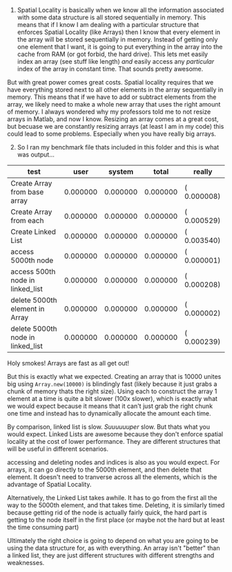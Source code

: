 1) Spatial Locality is basically when we know all the information associated with some data structure is all stored sequentially in memory. This means that if I know I am dealing with a particular structure that enforces Spatial Locality (like Arrays) then I know that every element in the array will be stored sequentially in memory. Instead of getting only one element that I want, it is going to put everything in the array into the cache from RAM (or got forbid, the hard drive). This lets met easily index an array (see stuff like length) _and_ easily access any _particular_ index of the array in constant time. That sounds pretty awesome.

But with great power comes great costs. Spatial locality requires that we have everything stored next to all other elements in the array sequentially in memory. This means that if we have to add or subtract elements from the array, we likely need to make a whole new array that uses the right amount of memory. I always wondered why my professors told me to not resize arrays in Matlab, and now I know. Resizing an array comes at a great cost, but becuase we are constantly resizing arrays (at least I am in my code) this could lead to some problems. Especially when you have really big arrays.

2) So I ran my benchmark file  thats included in this folder and this is what was output...

|test                               | user    |  system  | total   | really     |
|-----------------------------------|---------|----------|---------|------------|
|Create Array from base array       |0.000000 | 0.000000 | 0.000000|(  0.000008)|
|Create Array from each             |0.000000 | 0.000000 | 0.000000|(  0.000529)|
|Create Linked List                 |0.000000 | 0.000000 | 0.000000|(  0.003540)|
|access 5000th node                 |0.000000 | 0.000000 | 0.000000|(  0.000001)|
|access 500th node in linked_list   |0.000000 | 0.000000 | 0.000000|(  0.000208)|
|delete 5000th element in Array     |0.000000 | 0.000000 | 0.000000|(  0.000002)|
|delete 5000th node in linked_list  |0.000000 | 0.000000 | 0.000000|(  0.000239)|

Holy smokes! Arrays are fast as all get out!

But this is exactly what we expected. Creating an array that is 10000 unites big using `Array.new(10000)` is blindingly fast (likely because it just grabs a chunk of memory thats the right size). Using each to construct the array 1 element at a time is quite a bit slower (100x slower), which is exactly what we would expect because it means that it can't just grab the right chunk one time and instead has to dynamically allocate the amount each time.

By comparison, linked list is slow. _Suuuuuuper_ slow. But thats what you would expect. Linked Lists are awesome because they don't enforce spatial locality at the cost of lower performance. They are different structures that will be useful in different scenarios.

accessing and deleting nodes and indices is also as you would expect. For arrays, it can go directly to the 5000th element, and then delete that element. It doesn't need to tranverse across all the elements, which is the advantage of Spatial Locality. 

Alternatively, the Linked List takes awhile. It has to go from the first all the way to the 5000th element, and that takes time. Deleting, it is similarly timed because getting rid of the node is actually fairly quick, the hard part is getting to the node itself in the first place (or maybe not the hard but at least the time consuming part)

Ultimately the right choice is going to depend on what you are going to be using the data structure for, as with everything. An array isn't "better" than a linked list, they are just different structures with different strengths and weaknesses.